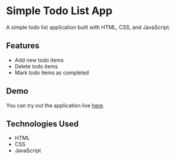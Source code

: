 # Simple Todo List App 

A simple todo list application built with HTML, CSS, and JavaScript. 

## Features 

- Add new todo items
- Delete todo items
- Mark todo items as completed 

## Demo 

You can try out the application live [here](https://leoxaviii.github.io/Todolist/). 

## Technologies Used 

- HTML
- CSS
- JavaScript
